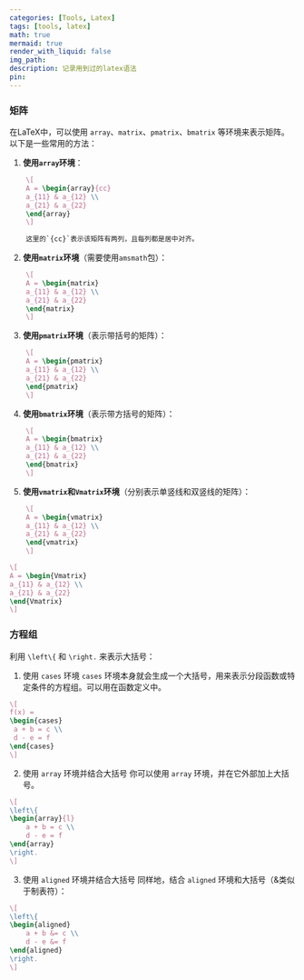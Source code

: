 ```yaml
---
categories: [Tools, Latex]
tags: [tools, latex]
math: true
mermaid: true
render_with_liquid: false
img_path: 
description: 记录用到过的latex语法
pin: 
---
```


### 矩阵
在LaTeX中，可以使用   `array`、`matrix`、`pmatrix`、`bmatrix`  等环境来表示矩阵。以下是一些常用的方法：  
1.  **使用`array`环境**：
    
```latex
    \[
    A = \begin{array}{cc}
    a_{11} & a_{12} \\
    a_{21} & a_{22}
    \end{array}
    \] 
    
    这里的`{cc}`表示该矩阵有两列，且每列都是居中对齐。
```
    
2.  **使用`matrix`环境**（需要使用`amsmath`包）：
    
```latex
    \[
    A = \begin{matrix}
    a_{11} & a_{12} \\
    a_{21} & a_{22}
    \end{matrix}
    \] 
```
    
3.  **使用`pmatrix`环境**（表示带括号的矩阵）：
```latex
    \[
    A = \begin{pmatrix}
    a_{11} & a_{12} \\
    a_{21} & a_{22}
    \end{pmatrix}
    \] 
```
4.  **使用`bmatrix`环境**（表示带方括号的矩阵）：
    
```latex
    \[
    A = \begin{bmatrix}
    a_{11} & a_{12} \\
    a_{21} & a_{22}
    \end{bmatrix}
    \] 
```
    
5.  **使用`vmatrix`和`Vmatrix`环境**（分别表示单竖线和双竖线的矩阵）：
    
```latex
    \[
    A = \begin{vmatrix}
    a_{11} & a_{12} \\
    a_{21} & a_{22}
    \end{vmatrix}
    \]
```
    

```latex
\[
A = \begin{Vmatrix}
a_{11} & a_{12} \\
a_{21} & a_{22}
\end{Vmatrix}
\]
```

### 方程组
利用 `\left\{` 和 `\right.` 来表示大括号：

1. 使用 `cases` 环境
`cases` 环境本身就会生成一个大括号，用来表示分段函数或特定条件的方程组。可以用在函数定义中。

```latex
\[
f(x) = 
\begin{cases}
 a + b = c \\
 d - e = f
\end{cases}
\]
``` 

2. 使用 `array` 环境并结合大括号
你可以使用 `array` 环境，并在它外部加上大括号。

```latex
\[
\left\{ 
\begin{array}{l}
    a + b = c \\
    d - e = f 
\end{array} 
\right.
\]
```

3. 使用 `aligned` 环境并结合大括号
同样地，结合 `aligned` 环境和大括号（&类似于制表符）：

```latex
\[
\left\{
\begin{aligned}
    a + b &= c \\
    d - e &= f 
\end{aligned}
\right.
\]
```
